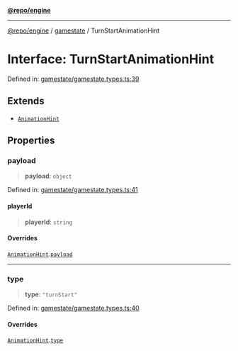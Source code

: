 [**@repo/engine**](../../README.md)

***

[@repo/engine](../../modules.md) / [gamestate](../README.md) / TurnStartAnimationHint

# Interface: TurnStartAnimationHint

Defined in: [gamestate/gamestate.types.ts:39](https://github.com/alexqguo/drinking-board-game-v3/blob/46c90ebd035e2ec9336218df734a239da8edfd72/packages/engine/src/gamestate/gamestate.types.ts#L39)

## Extends

- [`AnimationHint`](AnimationHint.md)

## Properties

### payload

> **payload**: `object`

Defined in: [gamestate/gamestate.types.ts:41](https://github.com/alexqguo/drinking-board-game-v3/blob/46c90ebd035e2ec9336218df734a239da8edfd72/packages/engine/src/gamestate/gamestate.types.ts#L41)

#### playerId

> **playerId**: `string`

#### Overrides

[`AnimationHint`](AnimationHint.md).[`payload`](AnimationHint.md#payload)

***

### type

> **type**: `"turnStart"`

Defined in: [gamestate/gamestate.types.ts:40](https://github.com/alexqguo/drinking-board-game-v3/blob/46c90ebd035e2ec9336218df734a239da8edfd72/packages/engine/src/gamestate/gamestate.types.ts#L40)

#### Overrides

[`AnimationHint`](AnimationHint.md).[`type`](AnimationHint.md#type)
